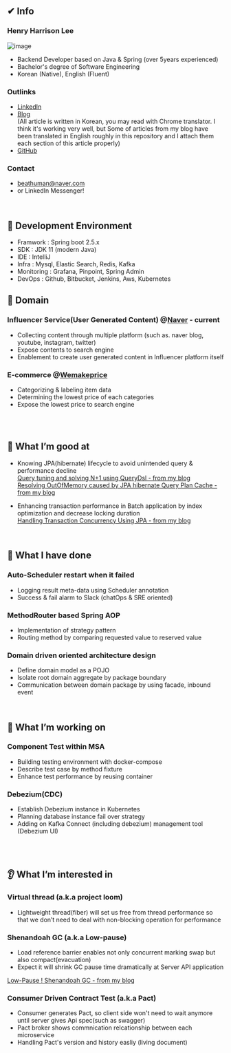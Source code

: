 ## ✔ Info 

### Henry Harrison Lee 
![image](https://user-images.githubusercontent.com/51354965/172858000-9967e637-cf3f-43f7-9fb7-615a0dbd2799.png)
- Backend Developer based on Java & Spring (over 5years experienced)
- Bachelor's degree of Software Engineering
- Korean (Native), English (Fluent)

### Outlinks

- [LinkedIn](https://www.linkedin.com/in/heeyeon-lee-61763a190/)
- [Blog](https://velog.io/@recordsbeat) <br>
(All article is written in Korean, you may read with Chrome translator. I think it's working very well, but Some of articles from my blog have been translated in English roughly in this repository and I attach them each section of this article properly)
- [GitHub](https://github.com/recordsbeat)

### Contact
- beathuman@naver.com
- or LinkedIn Messenger!

<br>

## 🔨 Development Environment 
- Framwork : Spring boot 2.5.x
- SDK : JDK 11 (modern Java)
- IDE : IntelliJ
- Infra : Mysql, Elastic Search, Redis, Kafka
- Monitoring : Grafana, Pinpoint, Spring Admin
- DevOps : Github, Bitbucket, Jenkins, Aws, Kubernetes 


## 🧱 Domain 
### Influencer Service(User Generated Content) @[Naver](https://influencercenter.naver.com) - current
- Collecting content through multiple platform (such as. naver blog, youtube, instagram, twitter)
- Expose contents to search engine
- Enablement to create user generated content in Influencer platform itself


### E-commerce @[Wemakeprice](https://wemakeprice.com)
- Categorizing & labeling item data
- Determining the lowest price of each categories
- Expose the lowest price to search engine


<br><br>



## 💪 What I’m good at

- Knowing JPA(hibernate) lifecycle to avoid unintended query & performance decline <br>
[Query tuning and solving N+1 using QueryDsl - from my blog](https://github.com/recordsbeat/resume-eng/blob/a275fd280ca51d9c9df37c48a34e57ebff157ff4/Query%20tuning%20and%20solving%20N+1%20using%20QueryDsl.md) <br>
[Resolving OutOfMemory caused by JPA hibernate Query Plan Cache - from my blog](https://github.com/recordsbeat/resume-eng/blob/a275fd280ca51d9c9df37c48a34e57ebff157ff4/Resolving%20OutOfMemory%20caused%20by%20JPA%20hibernate%20Query%20Plan%20Cache.md) 

- Enhancing transaction performance in Batch application by index optimization and decrease locking duration <br>
[Handling Transaction Concurrency Using JPA - from my blog](https://github.com/recordsbeat/resume-eng/blob/a275fd280ca51d9c9df37c48a34e57ebff157ff4/Handling%20Transaction%20Concurrency%20Using%20JPA.md) <br>

<br>


## 📝 What I have done

### Auto-Scheduler restart when it failed
- Logging result meta-data using Scheduler annotation 
- Success & fail alarm to Slack (chatOps & SRE oriented)

### MethodRouter based Spring AOP
- Implementation of strategy pattern 
- Routing method by comparing requested value to reserved value

### Domain driven oriented architecture design
- Define domain model as a POJO
- Isolate root domain aggregate by package boundary
- Communication between domain package by using facade, inbound event


<br>


## 📑 What I’m working on

### Component Test within MSA
- Building testing environment with docker-compose 
- Describe test case by method fixture
- Enhance test performance by reusing container 

### Debezium(CDC)
- Establish Debezium instance in Kubernetes
- Planning database instance fail over strategy
- Adding on Kafka Connect (including debezium) management tool (Debezium UI)


<br><br>


## 👂 What I’m interested in

### Virtual thread (a.k.a project loom) 
- Lightweight thread(fiber) will set us free from thread performance so that we don’t need to deal with non-blocking operation for performance

### Shenandoah GC (a.k.a Low-pause)
- Load reference barrier enables not only concurrent marking swap but also compact(evacuation) 
- Expect it will shrink GC pause time dramatically at Server API application

[Low-Pause ! Shenandoah GC - from my blog](https://github.com/recordsbeat/resume-eng/blob/a275fd280ca51d9c9df37c48a34e57ebff157ff4/Low-Pause%20!%20Shenandoah%20GC.md) <br>

### Consumer Driven Contract Test (a.k.a Pact)
- Consumer generates Pact, so client side won't need to wait anymore until server gives Api spec(such as swagger)
- Pact broker shows commnication relcationship between each microservice
- Handling Pact's version and history easliy (living document)


